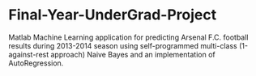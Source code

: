 # Final-Year-UnderGrad-Project
Matlab Machine Learning application for predicting Arsenal F.C. football results during 2013-2014 season using self-programmed multi-class (1-against-rest approach) Naive Bayes and an implementation of AutoRegression.
